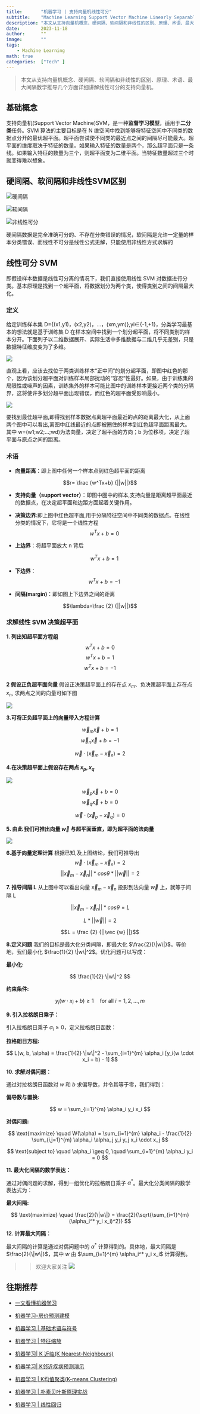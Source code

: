```yaml
---
title:       "机器学习 | 支持向量机线性可分"
subtitle:    "Machine Learning Support Vector Machine Linearly Separable"
description: "本文从支持向量机概念、硬间隔、软间隔和非线性的区别、原理、术语、最大间隔数学推导几个方面详细讲解线性可分的支持向量机"
date:        2023-11-18
author:      ""
image:       ""
tags:        
    - Machine Learning
math: true
categories:  ["Tech" ]
---
```



>  本文从支持向量机概念、硬间隔、软间隔和非线性的区别、原理、术语、最大间隔数学推导几个方面详细讲解线性可分的支持向量机。

## 基础概念

支持向量机(Support Vector Machine)SVM，是一种**监督学习模型**，适用于**二分类**任务。SVM 算法的主要目标是在 N 维空间中找到能够将特征空间中不同类的数据点分开的最优超平面。超平面尝试使不同类的最近点之间的间隔尽可能最大。超平面的维度取决于特征的数量。如果输入特征的数量是两个，那么超平面只是一条线。如果输入特征的数量为三个，则超平面变为二维平面。当特征数量超过三个时就变得难以想象。

## 硬间隔、软间隔和非线性SVM区别

![硬间隔](/img/ml/hard-margin.webp)


![软间隔](/img/ml/soft-margin.webp)

![非线性可分](/img/ml/not-linearn.webp)



硬间隔数据是完全准确可分的、不存在分类错误的情况，软间隔是允许一定量的样本分类错误、而线性不可分是线性公式无解，只能使用非线性方式求解的



## 线性可分 SVM

即假设样本数据是线性可分离的情况下，我们直接使用线性 SVM 对数据进行分类。基本原理是找到一个超平面，将数据划分为两个类，使得类别之间的间隔最大化。

### 定义

给定训练样本集 D={(x1,y1)，(x2,y2)，...，(xm,ym)},yi∈{-1,+1}，分类学习最基本的想法就是基于训练集 D 在样本空间中找到一个划分超平面，将不同类别的样本分开。下面列子以二维数据展开、实际生活中多维数据与二维几乎无差别，只是数据特征维度变为了多维。

![](/img/ml/svm1.png)


直观上看，应该去找位于两类训练样本“正中间”的划分超平面，即图中红色的那个，因为该划分超平面对训练样本局部扰动的“容忍”性最好。如果，由于训练集的局限性或噪声的因素，训练集外的样本可能比图中的训练样本更接近两个类的分隔界，这将使许多划分超平面出现错误，而红色的超平面受影响最小。

![](/img/ml/svm2.png)


要找到最佳超平面,即得找到样本数据点离超平面最近的点的距离最大化，从上面两个图中可以看出,离图中红线最近的点即被圈住的样本到红色超平面距离最大。其中 w=(w1;w2;...;wd)为法向量，决定了超平面的方向；b 为位移项，决定了超平面与原点之间的距离。

### 术语

- **向量距离**：即上图中任何一个样本点到红色超平面的距离

$$r= \frac {w^Tx+b} {||w||}$$

- **支持向量（support vector）**：即图中圈中的样本,支持向量是距离超平面最近的数据点，在决定超平面和边距方面起着关键作用。

- **决策边界**:即上图中红色超平面,用于分隔特征空间中不同类的数据点。在线性分类的情况下，它将是一个线性方程
  $$w^Tx+b=0$$
- **上边界**：将超平面放大 n 背后

  $$w^Tx+b=1$$

- **下边界**：
  $$w^Tx+b=-1$$
- **间隔(margin)**：即如图上下边界之间的距离

$$\lambda=\frac {2} {||w||}$$

### 求解线性 SVM 决策超平面

**1. 列出知超平面方程组**
$$w^Tx+b=0$$
$$w^Tx+b=1$$
$$w^Tx+b=-1$$  
**2 假设正负超平面向量**
假设正决策超平面上的存在点 $x_m$、负决策超平面上存在点 $x_n$, 求两点之间的向量可如下图

![](/img/ml/svm9.png)


**3.可将正负超平面上的向量带入方程计算**

$$\vec w_m \vec x+b=1$$
$$\vec w_n \vec x+b=-1$$

$$\vec {w} \cdot (\vec x_m- \vec x_n)=2$$

**4.在决策超平面上假设存在两点 $x_p,x_q$**

![](/img/ml/svm10.png)


$$\vec w_p \vec x+b=0$$
$$\vec w_q \vec x+b=0$$

$$\vec {w} \cdot (\vec x_p- \vec x_q)=0$$

**5. 由此 我们可推出向量 $\vec w$ 与超平面垂直，即为超平面的法向量**

![](/img/ml/svm11.png)


**6.基于向量定理计算**
根据已知,及上图结论，我们可推导出
$$\vec {w} \cdot (\vec x_m- \vec x_n)=2$$
$$||\vec x_m- \vec x_n|| * cos \theta * ||\vec {w} || =2$$

**7. 推导间隔 L**
从上图中可以看出向量 $\vec x_m- \vec x_n$ 投影到法向量 $\vec w$ 上，就等于间隔 L

$$||\vec x_m- \vec x_n|| * cos \theta  =L$$

$$L * ||\vec {w} || =2$$

$$L = \frac {2}  {||\vec {w} ||}$$

**8.定义问题**
我们的目标是最大化分类间隔，即最大化 $\frac{2}{\|w\|}$。等价地，我们最小化 $\frac{1}{2} \|w\|^2$。优化问题可以写成：

**最小化:**

$$
\frac{1}{2} \|w\|^2
$$

**约束条件:**

$$
y_i(w \cdot x_i + b) \geq 1 \quad \text{for all } i = 1, 2, \ldots, m
$$

**9. 引入拉格朗日乘子：**

引入拉格朗日乘子 $\alpha_i \geq 0$，定义拉格朗日函数：

**拉格朗日方程:**

$$
L(w, b, \alpha) = \frac{1}{2} \|w\|^2 - \sum_{i=1}^{m} \alpha_i [y_i(w \cdot x_i + b) - 1]
$$

**10. 求解对偶问题：**

通过对拉格朗日函数对 $w$ 和 $b$ 求偏导数，并令其等于零，我们得到：

**偏导数与置换:**

$$
w = \sum_{i=1}^{m} \alpha_i y_i x_i
$$

**对偶问题:**

$$
\text{maximize} \quad W(\alpha) = \sum_{i=1}^{m} \alpha_i - \frac{1}{2} \sum_{i,j=1}^{m} \alpha_i \alpha_j y_i y_j x_i \cdot x_j
$$

$$
\text{subject to} \quad \alpha_i \geq 0, \quad \sum_{i=1}^{m} \alpha_i y_i = 0
$$

**11. 最大化间隔的数学表达：**

通过对偶问题的求解，得到一组优化的拉格朗日乘子 $\alpha^*$。最大化分类间隔的数学表达式为：

**最大间隔:**

$$
\text{maximize} \quad \frac{2}{\|w\|} = \frac{2}{\sqrt{\sum_{i=1}^{m} (\alpha_i^* y_i x_i)^2}}
$$

**12. 计算最大间隔：**

最大间隔的计算是通过对偶问题中的 $\alpha^*$ 计算得到的。具体地，最大间隔是 $\frac{2}{\|w\|}$，其中 $w$ 由 $\sum_{i=1}^{m} \alpha_i^* y_i x_i$ 计算得到。
>> 欢迎大家关注
![](https://files.mdnice.com/user/50789/e5f12b6f-3e5c-4dfe-bab9-f074734d3e37.png)

## 往期推荐

- [一文看懂机器学习](https://mp.weixin.qq.com/s?__biz=MzU0ODMzMzk0Ng==&mid=2247484391&idx=1&sn=716e299395f39c6ee2af72227f34b255&chksm=fb41f3f2cc367ae4f2f89dd7ed47de8378c35abc5904241b7d247e87cd707668b1bb09129a7b#rd)
- [机器学习-房价预测建模](https://mp.weixin.qq.com/s?__biz=MzU0ODMzMzk0Ng==&mid=2247484401&idx=1&sn=0b67c4ad3e7608009ae920571f2fd308&chksm=fb41f3e4cc367af2f41d9b17f6f2a8310d5cb299bfa355618907f4e0202522d9e2b3e19d5c91#rd)
- [机器学习 | 基础术语与符号](https://mp.weixin.qq.com/s?__biz=MzU0ODMzMzk0Ng==&mid=2247484401&idx=1&sn=0b67c4ad3e7608009ae920571f2fd308&chksm=fb41f3e4cc367af2f41d9b17f6f2a8310d5cb299bfa355618907f4e0202522d9e2b3e19d5c91#rd)
- [机器学习 | 特征缩放](https://mp.weixin.qq.com/s?__biz=MzU0ODMzMzk0Ng==&mid=2247484510&idx=1&sn=bb7cf6117c620aae01064f1051730c29&chksm=fb41f44bcc367d5d223dd7a8d445e92d97e2e993a49d122e019f80a1555b0b651567f5056060#rd)
- [机器学习| K 近临(K Nearest-Neighbours)](https://mp.weixin.qq.com/s?__biz=MzU0ODMzMzk0Ng==&mid=2247484572&idx=1&sn=e8fed49378732bd5c40f6130dd42ec7c&chksm=fb41f489cc367d9fa1483192ace36bad08a49c546a1b8e19c2350e14e6d2693cf39fd27dabf5#rd)
- [机器学习| K邻近疾病预测演示](https://mp.weixin.qq.com/s?__biz=MzU0ODMzMzk0Ng==&mid=2247484576&idx=1&sn=272c2f834eb92197d382ca7164a097a1&chksm=fb41f4b5cc367da36d40622bbc097cb19e9cccad76062c33c49d494205ce2473720318e6a914#rd)
- [机器学习 | K均值聚类(K-means Clustering)](https://mp.weixin.qq.com/s?__biz=MzU0ODMzMzk0Ng==&mid=2247484610&idx=1&sn=e5ddd983cd1f32b52524a8ae846c36f1&chksm=fb41f4d7cc367dc10d15fecadaa82ef74b5ab5c71704fb869fd1c62ad0da6e17cb037a31ca66#rd)

- [机器学习 | 朴素贝叶斯原理实战](https://mp.weixin.qq.com/s?__biz=MzU0ODMzMzk0Ng==&mid=2247484764&idx=1&sn=08ec391ef9a85c25d8205a3574b4a636&chksm=fb41f549cc367c5f1fb90a3f9735831576334566afd7d409f063cd329e8af81a79a797f9104f#rd)
- [机器学习 | 线性回归](https://mp.weixin.qq.com/s?__biz=MzU0ODMzMzk0Ng==&mid=2247484791&idx=1&sn=5fb140a07fe30805d785303d55307b14&chksm=fb41f562cc367c74b5ae84e05093062b79a8827a505de7b858f2c76414a29ea9d94e08aaaaa5#rd)


